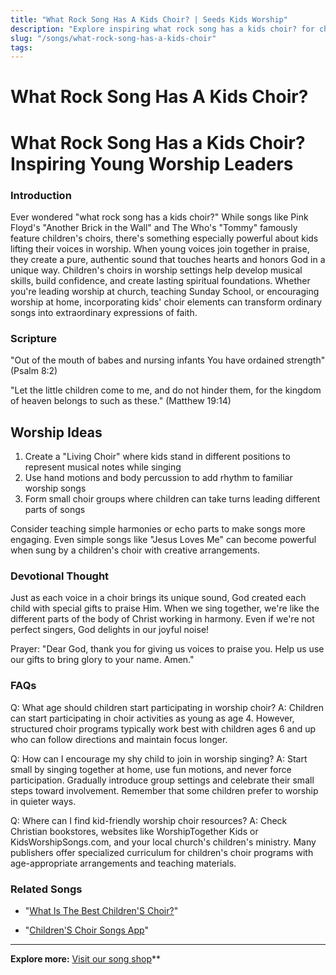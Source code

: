 ```yaml
---
title: "What Rock Song Has A Kids Choir? | Seeds Kids Worship"
description: "Explore inspiring what rock song has a kids choir? for children's worship and faith development. Biblical music resources for families and ministry."
slug: "/songs/what-rock-song-has-a-kids-choir"
tags:
---
```


# What Rock Song Has A Kids Choir?

# What Rock Song Has a Kids Choir? Inspiring Young Worship Leaders

### Introduction
Ever wondered "what rock song has a kids choir?" While songs like Pink Floyd's "Another Brick in the Wall" and The Who's "Tommy" famously feature children's choirs, there's something especially powerful about kids lifting their voices in worship. When young voices join together in praise, they create a pure, authentic sound that touches hearts and honors God in a unique way. Children's choirs in worship settings help develop musical skills, build confidence, and create lasting spiritual foundations. Whether you're leading worship at church, teaching Sunday School, or encouraging worship at home, incorporating kids' choir elements can transform ordinary songs into extraordinary expressions of faith.

### Scripture
"Out of the mouth of babes and nursing infants You have ordained strength" (Psalm 8:2)

"Let the little children come to me, and do not hinder them, for the kingdom of heaven belongs to such as these." (Matthew 19:14)

## Worship Ideas
1. Create a "Living Choir" where kids stand in different positions to represent musical notes while singing
2. Use hand motions and body percussion to add rhythm to familiar worship songs
3. Form small choir groups where children can take turns leading different parts of songs

Consider teaching simple harmonies or echo parts to make songs more engaging. Even simple songs like "Jesus Loves Me" can become powerful when sung by a children's choir with creative arrangements.

### Devotional Thought
Just as each voice in a choir brings its unique sound, God created each child with special gifts to praise Him. When we sing together, we're like the different parts of the body of Christ working in harmony. Even if we're not perfect singers, God delights in our joyful noise!

Prayer: "Dear God, thank you for giving us voices to praise you. Help us use our gifts to bring glory to your name. Amen."

### FAQs

Q: What age should children start participating in worship choir?
A: Children can start participating in choir activities as young as age 4. However, structured choir programs typically work best with children ages 6 and up who can follow directions and maintain focus longer.

Q: How can I encourage my shy child to join in worship singing?
A: Start small by singing together at home, use fun motions, and never force participation. Gradually introduce group settings and celebrate their small steps toward involvement. Remember that some children prefer to worship in quieter ways.

Q: Where can I find kid-friendly worship choir resources?
A: Check Christian bookstores, websites like WorshipTogether Kids or KidsWorshipSongs.com, and your local church's children's ministry. Many publishers offer specialized curriculum for children's choir programs with age-appropriate arrangements and teaching materials.

### Related Songs

- "[What Is The Best Children'S Choir?](/songs/what-is-the-best-children-s-choir/)"

- "[Children'S Choir Songs App](/songs/children-s-choir-songs-app/)"

---

**Explore more:** [Visit our song shop](https://seedskidsworship.com/shop)**

<!-- Schema Markup -->
<script type="application/ld+json">
{
  "@context": "https://schema.org",
  "@type": "MusicRecording",
  "name": "What Rock Song Has A Kids Choir?",
  "byArtist": {
    "@type": "MusicGroup",
    "name": "Seeds Kids Worship"
  },
  "isFamilyFriendly": true,
  "url": "https://seedskidsworship.com/songs/what-rock-song-has-a-kids-choir/"
}
</script>